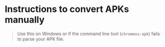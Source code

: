 # Instructions to convert APKs manually
> Use this on Windows or if the command line tool (`chromeos-apk`) fails to parse your APK file. 


